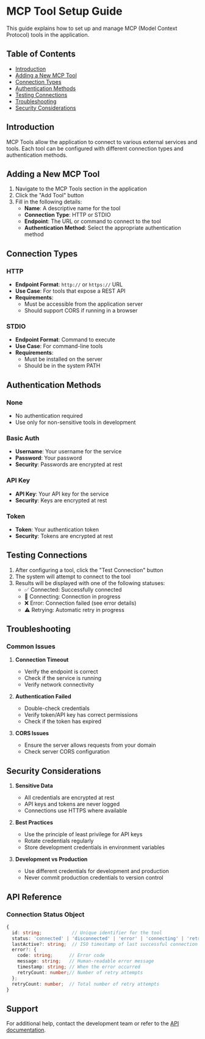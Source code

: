 # MCP Tool Setup Guide

This guide explains how to set up and manage MCP (Model Context Protocol) tools in the application.

## Table of Contents

- [Introduction](#introduction)
- [Adding a New MCP Tool](#adding-a-new-mcp-tool)
- [Connection Types](#connection-types)
- [Authentication Methods](#authentication-methods)
- [Testing Connections](#testing-connections)
- [Troubleshooting](#troubleshooting)
- [Security Considerations](#security-considerations)

## Introduction

MCP Tools allow the application to connect to various external services and tools. Each tool can be configured with different connection types and authentication methods.

## Adding a New MCP Tool

1. Navigate to the MCP Tools section in the application
2. Click the "Add Tool" button
3. Fill in the following details:
   - **Name**: A descriptive name for the tool
   - **Connection Type**: HTTP or STDIO
   - **Endpoint**: The URL or command to connect to the tool
   - **Authentication Method**: Select the appropriate authentication method

## Connection Types

### HTTP

- **Endpoint Format**: `http://` or `https://` URL
- **Use Case**: For tools that expose a REST API
- **Requirements**:
  - Must be accessible from the application server
  - Should support CORS if running in a browser

### STDIO

- **Endpoint Format**: Command to execute
- **Use Case**: For command-line tools
- **Requirements**:
  - Must be installed on the server
  - Should be in the system PATH

## Authentication Methods

### None

- No authentication required
- Use only for non-sensitive tools in development

### Basic Auth

- **Username**: Your username for the service
- **Password**: Your password
- **Security**: Passwords are encrypted at rest

### API Key

- **API Key**: Your API key for the service
- **Security**: Keys are encrypted at rest

### Token

- **Token**: Your authentication token
- **Security**: Tokens are encrypted at rest

## Testing Connections

1. After configuring a tool, click the "Test Connection" button
2. The system will attempt to connect to the tool
3. Results will be displayed with one of the following statuses:
   - ✅ Connected: Successfully connected
   - 🔄 Connecting: Connection in progress
   - ❌ Error: Connection failed (see error details)
   - ⚠️ Retrying: Automatic retry in progress

## Troubleshooting

### Common Issues

1. **Connection Timeout**
   - Verify the endpoint is correct
   - Check if the service is running
   - Verify network connectivity

2. **Authentication Failed**
   - Double-check credentials
   - Verify token/API key has correct permissions
   - Check if the token has expired

3. **CORS Issues**
   - Ensure the server allows requests from your domain
   - Check server CORS configuration

## Security Considerations

1. **Sensitive Data**
   - All credentials are encrypted at rest
   - API keys and tokens are never logged
   - Connections use HTTPS where available

2. **Best Practices**
   - Use the principle of least privilege for API keys
   - Rotate credentials regularly
   - Store development credentials in environment variables

3. **Development vs Production**
   - Use different credentials for development and production
   - Never commit production credentials to version control

## API Reference

### Connection Status Object

```typescript
{
  id: string;           // Unique identifier for the tool
  status: 'connected' | 'disconnected' | 'error' | 'connecting' | 'retrying';
  lastActive?: string;  // ISO timestamp of last successful connection
  error?: {
    code: string;      // Error code
    message: string;   // Human-readable error message
    timestamp: string; // When the error occurred
    retryCount: number;// Number of retry attempts
  };
  retryCount: number;  // Total number of retry attempts
}
```

## Support

For additional help, contact the development team or refer to the [API documentation](./api-specification.md).
